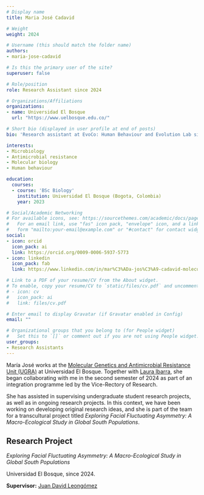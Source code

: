 ```yaml
---
# Display name
title: Maria José Cadavid

# Weight
weight: 2024

# Username (this should match the folder name)
authors:
- maria-jose-cadavid

# Is this the primary user of the site?
superuser: false

# Role/position
role: Research Assistant since 2024

# Organizations/Affiliations
organizations:
- name: Universidad El Bosque
  url: "https://www.uelbosque.edu.co/"

# Short bio (displayed in user profile at end of posts)
bio: 'Research assistant at EvoCo: Human Behaviour and Evolution Lab since 2024.'

interests:
- Microbiology
- Antimicrobial resistance
- Molecular biology
- Human behaviour

education:
  courses:
  - course: 'BSc Biology'
    institution: Universidad El Bosque (Bogota, Colombia)
    year: 2023

# Social/Academic Networking
# For available icons, see: https://sourcethemes.com/academic/docs/page-builder/#icons
#   For an email link, use "fas" icon pack, "envelope" icon, and a link in the
#   form "mailto:your-email@example.com" or "#contact" for contact widget.
social:
- icon: orcid
  icon_pack: ai
  link: https://orcid.org/0009-0006-5937-5773
- icon: linkedin
  icon_pack: fab
  link: https://www.linkedin.com/in/mar%C3%ADa-jos%C3%A9-cadavid-molecular-biology/

# Link to a PDF of your resume/CV from the About widget.
# To enable, copy your resume/CV to `static/files/cv.pdf` and uncomment the lines below.
# - icon: cv
#   icon_pack: ai
#   link: files/cv.pdf

# Enter email to display Gravatar (if Gravatar enabled in Config)
email: ""

# Organizational groups that you belong to (for People widget)
#   Set this to `[]` or comment out if you are not using People widget.
user_groups:
- Research Assistants
---
```


María José works at the [Molecular Genetics and Antimicrobial Resistance Unit (UGRA)](https://investigaciones.unbosque.edu.co/ugra) at Universidad El Bosque. Together with [Laura Ibarra](/en/author/laura-m.-ibarra/), she began collaborating with me in the second semester of 2024 as part of an integration programme led by the Vice-Rectory of Research.

She has assisted in supervising undergraduate student research projects, as well as in ongoing research projects. In this context, we have been working on developing original research ideas, and she is part of the team for a transcultural project titled *Exploring Facial Fluctuating Asymmetry: A Macro-Ecological Study in Global South Populations*.

## **Research Project**  

*Exploring Facial Fluctuating Asymmetry: A Macro-Ecological Study in Global South Populations* 

Universidad El Bosque, since 2024.

**Supervisor:** [Juan David Leongómez](/en/#about)
